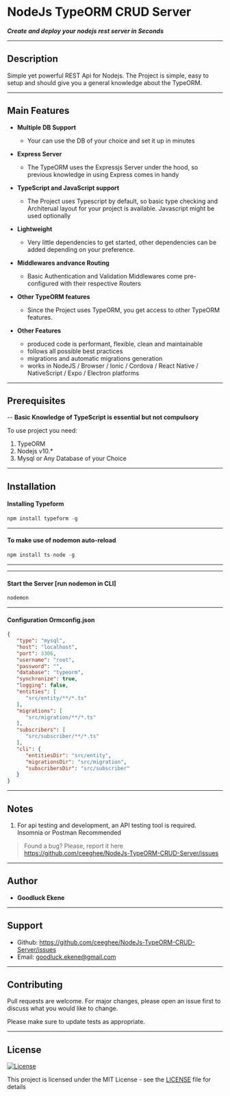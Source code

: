 # NodeJs TypeORM CRUD Server

***Create and deploy  your nodejs rest server in Seconds***
 
---
 
 ## Description
 Simple yet powerful REST Api for Nodejs. The Project is simple, easy to setup and should give you a general knowledge about the TypeORM.
 
 ---

## Main Features

- **Multiple DB Support**
    - Your can use the DB of your choice and set it up in minutes
- **Express Server**
    - The TypeORM uses the Expressjs Server under the hood, so previous knowledge in using Express comes in handy
- **TypeScript and JavaScript support**
    - The Project uses Typescript by default, so basic type checking and Architerual layout for your project is available. Javascript might be used optionally
- **Lightweight**
    - Very little dependencies to get started, other dependencies can be added depending on your preference.
- **Middlewares andvance Routing**
    - Basic Authentication and Validation Middlewares come pre-configured with their respective Routers
- **Other TypeORM features**
    - Since the Project uses TypeORM, you get access to other TypeORM features.

 - **Other Features**
    - produced code is performant, flexible, clean and maintainable
    - follows all possible best practices
    - migrations and automatic migrations generation
    - works in NodeJS / Browser / Ionic / Cordova / React Native / NativeScript / Expo / Electron platforms
  

---

## Prerequisites
--
**Basic Knowledge of TypeScript is essential but not compulsory**

To use project you need:

1. TypeORM
2. Nodejs v10.*
3. Mysql or Any Database of your Choice
 
---



## Installation

#### Installing Typeform
```javascript
npm install typeform -g
```
---
#### To make use of nodemon auto-reload
```javascript
npm install ts-node -g
```
---

---
#### Start the Server [run nodemon in CLI]
```javascript
nodemon
```
---

#### Configuration Ormconfig.json
```JSON
{
   "type": "mysql",
   "host": "localhost",
   "port": 3306,
   "username": "root",
   "password": "",
   "database": "typeorm",
   "synchronize": true,
   "logging": false,
   "entities": [
      "src/entity/**/*.ts"
   ],
   "migrations": [
      "src/migration/**/*.ts"
   ],
   "subscribers": [
      "src/subscriber/**/*.ts"
   ],
   "cli": {
      "entitiesDir": "src/entity",
      "migrationsDir": "src/migration",
      "subscribersDir": "src/subscriber"
   }
}
```
---

 
 ## Notes
 
1. For api testing and development, an API testing tool is required. Insomnia or Postman Recommended 

> Found a bug? Please, report it here https://github.com/ceeghee/NodeJs-TypeORM-CRUD-Server/issues

---

## Author

* **Goodluck Ekene**  

---


## Support

* Github: https://github.com/ceeghee/NodeJs-TypeORM-CRUD-Server/issues
* Email: goodluck.ekene@gmail.com

---


## Contributing
Pull requests are welcome. For major changes, please open an issue first to discuss what you would like to change.

Please make sure to update tests as appropriate.

---

## License
[![License](http://img.shields.io/:license-mit-blue.svg?style=flat-square)](/LICENSE)

This project is licensed under the MIT License - see the [LICENSE](/LICENSE) file for details
